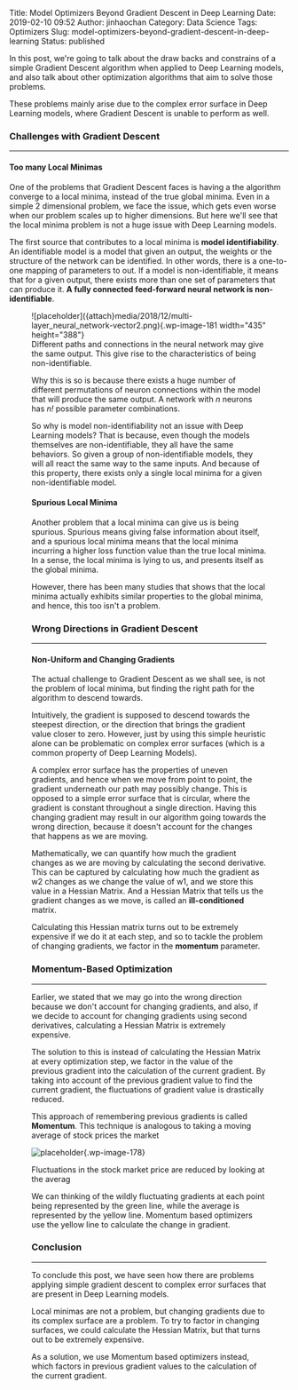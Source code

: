 Title: Model Optimizers Beyond Gradient Descent in Deep Learning
Date: 2019-02-10 09:52
Author: jinhaochan
Category: Data Science
Tags: Optimizers
Slug: model-optimizers-beyond-gradient-descent-in-deep-learning
Status: published



In this post, we're going to talk about the draw backs and constrains of a simple Gradient Descent algorithm when applied to Deep Learning models, and also talk about other optimization algorithms that aim to solve those problems.





These problems mainly arise due to the complex error surface in Deep Learning models, where Gradient Descent is unable to perform as well.  



<!-- wp:heading {"level":3} -->

### Challenges with Gradient Descent  





------------------------------------------------------------------------




<!-- wp:heading {"level":4} -->

#### Too many Local Minimas  





One of the problems that Gradient Descent faces is having a the algorithm converge to a local minima, instead of the true global minima. Even in a simple 2 dimensional problem, we face the issue, which gets even worse when our problem scales up to higher dimensions. But here we'll see that the local minima problem is not a huge issue with Deep Learning models.  





The first source that contributes to a local minima is **model identifiability**. An identifiable model is a model that given an output, the weights or the structure of the network can be identified. In other words, there is a one-to-one mapping of parameters to out. If a model is non-identifiable, it means that for a given output, there exists more than one set of parameters that can produce it. **A fully connected feed-forward neural network is non-identifiable**.



<!-- wp:image {"id":181,"width":435,"height":388} -->

<figure class="wp-block-image is-resized">
![placeholder]({attach}media/2018/12/multi-layer_neural_network-vector2.png){.wp-image-181 width="435" height="388"}  

<figcaption>
Different paths and connections in the neural network may give the same output. This give rise to the characteristics of being non-identifiable.

</figcaption>





Why this is so is because there exists a huge number of different permutations of neuron connections within the model that will produce the same output. A network with *n* neurons has *n!* possible parameter combinations.





So why is model non-identifiability not an issue with Deep Learning models? That is because, even though the models themselves are non-identifiable, they all have the same behaviors. So given a group of non-identifiable models, they will all react the same way to the same inputs. And because of this property, there exists only a single local minima for a given non-identifiable model.



<!-- wp:heading {"level":4} -->

#### Spurious Local Minima  





Another problem that a local minima can give us is being spurious. Spurious means giving false information about itself, and a spurious local minima means that the local minima incurring a higher loss function value than the true local minima. In a sense, the local minima is lying to us, and presents itself as the global minima.





However, there has been many studies that shows that the local minima actually exhibits similar properties to the global minima, and hence, this too isn't a problem.



<!-- wp:heading {"level":3} -->

### Wrong Directions in Gradient Descent





------------------------------------------------------------------------




<!-- wp:heading {"level":4} -->

#### Non-Uniform and Changing Gradients  





The actual challenge to Gradient Descent as we shall see, is not the problem of local minima, but finding the right path for the algorithm to descend towards.





Intuitively, the gradient is supposed to descend towards the steepest direction, or the direction that brings the gradient value closer to zero. However, just by using this simple heuristic alone can be problematic on complex error surfaces (which is a common property of Deep Learning Models).





A complex error surface has the properties of uneven gradients, and hence when we move from point to point, the gradient underneath our path may possibly change. This is opposed to a simple error surface that is circular, where the gradient is constant throughout a single direction. Having this changing gradient may result in our algorithm going towards the wrong direction, because it doesn't account for the changes that happens as we are moving.  





Mathematically, we can quantify how much the gradient changes as we are moving by calculating the second derivative. This can be captured by calculating how much the gradient as w2 changes as we change the value of w1, and we store this value in a Hessian Matrix. And a Hessian Matrix that tells us the gradient changes as we move, is called an **ill-conditioned** matrix.





Calculating this Hessian matrix turns out to be extremely expensive if we do it at each step, and so to tackle the problem of changing gradients, we factor in the **momentum** parameter.  



<!-- wp:heading {"level":3} -->

### Momentum-Based Optimization  





------------------------------------------------------------------------






Earlier, we stated that we may go into the wrong direction because we don't account for changing gradients, and also, if we decide to account for changing gradients using second derivatives, calculating a Hessian Matrix is extremely expensive.





The solution to this is instead of calculating the Hessian Matrix at every optimization step, we factor in the value of the previous gradient into the calculation of the current gradient. By taking into account of the previous gradient value to find the current gradient, the fluctuations of gradient value is drastically reduced.





This approach of remembering previous gradients is called **Momentum**. This technique is analogous to taking a moving average of stock prices the market  



<!-- wp:image {"id":178} -->


![placeholder]({attach}media/2018/12/movingaverage.gif){.wp-image-178}  

<figcaption>
Fluctuations in the stock market price are reduced by looking at the averag

</figcaption>





We can thinking of the wildly fluctuating gradients at each point being represented by the green line, while the average is represented by the yellow line. Momentum based optimizers use the yellow line to calculate the change in gradient.  
  



<!-- wp:heading {"level":3} -->

### Conclusion





------------------------------------------------------------------------






To conclude this post, we have seen how there are problems applying simple gradient descent to complex error surfaces that are present in Deep Learning models.





Local minimas are not a problem, but changing gradients due to its complex surface are a problem. To try to factor in changing surfaces, we could calculate the Hessian Matrix, but that turns out to be extremely expensive.





As a solution, we use Momentum based optimizers instead, which factors in previous gradient values to the calculation of the current gradient.  


